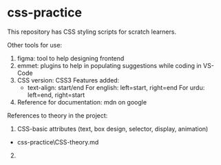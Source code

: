 # css-practice
This repository has CSS styling scripts for scratch learners.


Other tools for use: 
1. figma: tool to help designing frontend
2. emmet: plugins to help in populating suggestions while coding in VS-Code
3. CSS version: CSS3
    Features added:
    - text-align: start/end
    For english: left=start, right=end
    For urdu: left=end, right=start
4. Reference for documentation: mdn on google

References to theory in the project:
1. CSS-basic attributes (text, box design, selector, display, animation)
 - css-practice\CSS-theory.md 
2. 
